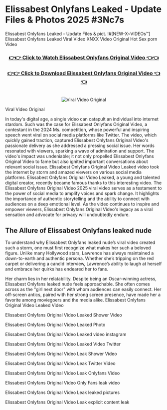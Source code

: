 # Elissabest Onlyfans Leaked - Update Files & Photos 2025 #3Nc7s

Elissabest Onlyfans Leaked - Update Files & pict. !#[NEW-X~VIDEOs™] Elissabest Onlyfans Leaked Viral Video XNXX Video Original Hot Sex porn Video
<br>
<div align="center">
<h3><a href="https://links2leaks.com?utm_source=elissabest&utm_medium=gitlong" rel="nofollow">👉👉 Click to Watch Elissabest Onlyfans Original Video 👈👈</a></h3>
<h3><a href="https://links2leaks.com?utm_source=elissabest&utm_medium=gitlong" rel="nofollow">👉👉 Click to Download Elissabest Onlyfans Original Video 👈👈</a></h3>
<br>
<a href="https://links2leaks.com?utm_source=elissabest&utm_medium=gitlong" rel="nofollow"><img src="https://i.ibb.co/Gkj2r4b/banner.png" alt="Viral Video Original" style="max-width: 100%; display: inline-block;" data-target="animated-image.originalImage"></a>
</div>

Viral Video Original

In today's digital age, a single video can catapult an individual into internet stardom. Such was the case for Elissabest Onlyfans Original Video, a contestant in the 2024 Ms. competition, whose powerful and inspiring speech went viral on social media platforms like Twitter.
The video, which quickly gained traction, captured Elissabest Onlyfans Original Video's passionate delivery as she addressed a pressing social issue. Her words resonated with viewers, sparking a wave of admiration and support. The video's impact was undeniable; it not only propelled Elissabest Onlyfans Original Video to fame but also ignited important conversations about relevant social issue.
Elissabest Onlyfans Original Video Leaked video took the internet by storm and amazed viewers on various social media platforms. Elissabest Onlyfans Original Video Leaked, a young and talented digital creator, recently became famous thanks to this interesting video.
The Elissabest Onlyfans Original Video 2025 viral video serves as a testament to the power of social media to amplify voices and spark change. It highlights the importance of authentic storytelling and the ability to connect with audiences on a deep emotional level. As the video continues to inspire and empower viewers, Elissabest Onlyfans Original Video's legacy as a viral sensation and advocate for privacy will undoubtedly endure.

<h2>The Allure of Elissabest Onlyfans leaked nude</h2>


To understand why Elissabest Onlyfans leaked nude’s viral video created such a storm, one must first recognize what makes her such a beloved figure. Unlike many Hollywood stars, Lawrence has always maintained a down-to-earth and authentic persona. Whether she’s tripping on the red carpet or delivering a candid interview, Lawrence’s ability to laugh at herself and embrace her quirks has endeared her to fans.

Her charm lies in her relatability. Despite being an Oscar-winning actress, Elissabest Onlyfans leaked nude feels approachable. She often comes across as the "girl next door" with whom audiences can easily connect. Her off-screen antics, paired with her strong screen presence, have made her a favorite among moviegoers and the media alike.
Elissabest Onlyfans Original Video Leaked Video

Elissabest Onlyfans Original Video Leaked Shower Video

Elissabest Onlyfans Original Video Leaked Photo

Elissabest Onlyfans Original Video Leaked video instagram

Elissabest Onlyfans Original Video Leaked Video Twitter

Elissabest Onlyfans Original Video Leak Shower Video

Elissabest Onlyfans Original Video Leak Twitter Video

Elissabest Onlyfans Original Video Leak Onlyfans Video

Elissabest Onlyfans Original Video Only Fans leak video

Elissabest Onlyfans Original Video Leak leaked pictures

Elissabest Onlyfans Original Video Leak explicit content leak